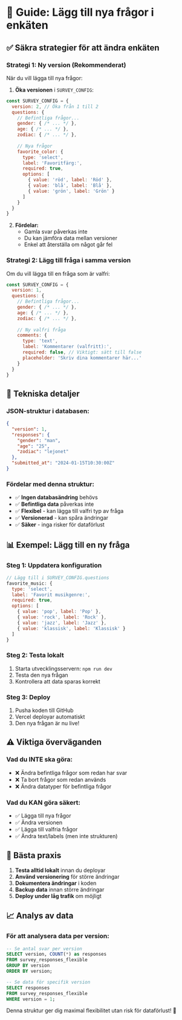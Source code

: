 # 🚀 Guide: Lägg till nya frågor i enkäten

## ✅ Säkra strategier för att ändra enkäten

### **Strategi 1: Ny version (Rekommenderat)**

När du vill lägga till nya frågor:

1. **Öka versionen** i `SURVEY_CONFIG`:
```javascript
const SURVEY_CONFIG = {
  version: 2, // Öka från 1 till 2
  questions: {
    // Befintliga frågor...
    gender: { /* ... */ },
    age: { /* ... */ },
    zodiac: { /* ... */ },
    
    // Nya frågor
    favorite_color: {
      type: 'select',
      label: 'Favoritfärg:',
      required: true,
      options: [
        { value: 'röd', label: 'Röd' },
        { value: 'blå', label: 'Blå' },
        { value: 'grön', label: 'Grön' }
      ]
    }
  }
}
```

2. **Fördelar:**
   - Gamla svar påverkas inte
   - Du kan jämföra data mellan versioner
   - Enkel att återställa om något går fel

### **Strategi 2: Lägg till fråga i samma version**

Om du vill lägga till en fråga som är valfri:

```javascript
const SURVEY_CONFIG = {
  version: 1,
  questions: {
    // Befintliga frågor...
    gender: { /* ... */ },
    age: { /* ... */ },
    zodiac: { /* ... */ },
    
    // Ny valfri fråga
    comments: {
      type: 'text',
      label: 'Kommentarer (valfritt):',
      required: false, // Viktigt: sätt till false
      placeholder: 'Skriv dina kommentarer här...'
    }
  }
}
```

## 🔧 Tekniska detaljer

### **JSON-struktur i databasen:**
```json
{
  "version": 1,
  "responses": {
    "gender": "man",
    "age": "25",
    "zodiac": "lejonet"
  },
  "submitted_at": "2024-01-15T10:30:00Z"
}
```

### **Fördelar med denna struktur:**
- ✅ **Ingen databasändring** behövs
- ✅ **Befintliga data** påverkas inte
- ✅ **Flexibel** - kan lägga till valfri typ av fråga
- ✅ **Versionerad** - kan spåra ändringar
- ✅ **Säker** - inga risker för dataförlust

## 📊 Exempel: Lägg till en ny fråga

### **Steg 1: Uppdatera konfiguration**
```javascript
// Lägg till i SURVEY_CONFIG.questions
favorite_music: {
  type: 'select',
  label: 'Favorit musikgenre:',
  required: true,
  options: [
    { value: 'pop', label: 'Pop' },
    { value: 'rock', label: 'Rock' },
    { value: 'jazz', label: 'Jazz' },
    { value: 'klassisk', label: 'Klassisk' }
  ]
}
```

### **Steg 2: Testa lokalt**
1. Starta utvecklingsservern: `npm run dev`
2. Testa den nya frågan
3. Kontrollera att data sparas korrekt

### **Steg 3: Deploy**
1. Pusha koden till GitHub
2. Vercel deployar automatiskt
3. Den nya frågan är nu live!

## ⚠️ Viktiga överväganden

### **Vad du INTE ska göra:**
- ❌ Ändra befintliga frågor som redan har svar
- ❌ Ta bort frågor som redan används
- ❌ Ändra datatyper för befintliga frågor

### **Vad du KAN göra säkert:**
- ✅ Lägga till nya frågor
- ✅ Ändra versionen
- ✅ Lägga till valfria frågor
- ✅ Ändra text/labels (men inte strukturen)

## 🎯 Bästa praxis

1. **Testa alltid lokalt** innan du deployar
2. **Använd versionering** för större ändringar
3. **Dokumentera ändringar** i koden
4. **Backup data** innan större ändringar
5. **Deploy under låg trafik** om möjligt

## 📈 Analys av data

### **För att analysera data per version:**
```sql
-- Se antal svar per version
SELECT version, COUNT(*) as responses
FROM survey_responses_flexible
GROUP BY version
ORDER BY version;

-- Se data för specifik version
SELECT responses
FROM survey_responses_flexible
WHERE version = 1;
```

Denna struktur ger dig maximal flexibilitet utan risk för dataförlust! 🚀 